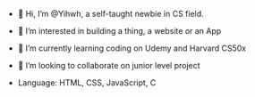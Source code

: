 - 👋 Hi, I’m @Yihwh, a self-taught newbie in CS field.
- 👀 I’m interested in building a thing, a website or an App
- 🌱 I’m currently learning coding on Udemy and Harvard CS50x
- 💞️ I’m looking to collaborate on junior level project

- Language: HTML, CSS, JavaScript, C
